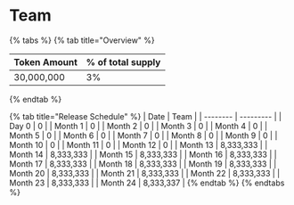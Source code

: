 # Team

{% tabs %}
{% tab title="Overview" %}


| Token Amount | % of total supply |
| ------------ | ----------------- |
| 30,000,000   | 3%                |
{% endtab %}

{% tab title="Release Schedule" %}
| Date     | Team      |
| -------- | --------- |
| Day 0    | 0         |
| Month 1  | 0         |
| Month 2  | 0         |
| Month 3  | 0         |
| Month 4  | 0         |
| Month 5  | 0         |
| Month 6  | 0         |
| Month 7  | 0         |
| Month 8  | 0         |
| Month 9  | 0         |
| Month 10 | 0         |
| Month 11 | 0         |
| Month 12 | 0         |
| Month 13 | 8,333,333 |
| Month 14 | 8,333,333 |
| Month 15 | 8,333,333 |
| Month 16 | 8,333,333 |
| Month 17 | 8,333,333 |
| Month 18 | 8,333,333 |
| Month 19 | 8,333,333 |
| Month 20 | 8,333,333 |
| Month 21 | 8,333,333 |
| Month 22 | 8,333,333 |
| Month 23 | 8,333,333 |
| Month 24 | 8,333,337 |
{% endtab %}
{% endtabs %}

